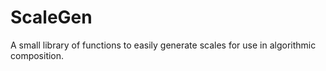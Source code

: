 ScaleGen
========

A small library of functions to easily generate scales for use in algorithmic composition.
